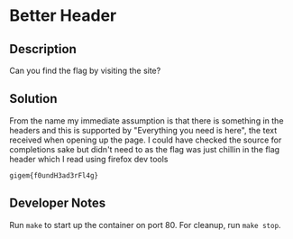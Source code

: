 # Better Header

## Description
Can you find the flag by visiting the site?

## Solution

From the name my immediate assumption is that there is something in the headers and this is supported by "Everything you need is here", the text received when opening up the page. I could have checked the source for completions sake but didn't need to as the flag was just chillin in the flag header which I read using firefox dev tools

`gigem{f0undH3ad3rFl4g}`

## Developer Notes
Run `make` to start up the container on port 80. For cleanup, run `make stop`.
